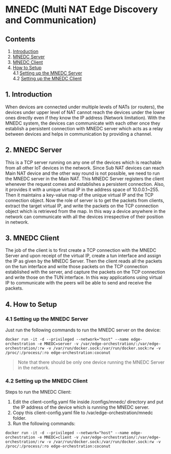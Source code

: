 # MNEDC (Multi NAT Edge Discovery and Communication)
## Contents
1. [Introduction](#1-introduction)
2. [MNEDC Server](#2-mnedc-server)
3. [MNEDC Client](#3-mnedc-client)
4. [How to Setup](#4-how-to-setup)  
    4.1 [Setting up the MNEDC Server](#41-setting-up-the-mnedc-server)  
    4.2 [Setting up the MNEDC Client](#42-setting-up-the-mnedc-client)

## 1. Introduction

When devices are connected under multiple levels of NATs (or routers), the devices under upper level of NAT cannot reach the devices under the lower ones directly even if they know the IP address (Network limitation).
With the MNEDC system, the devices can communicate with each other once they establish a persistent connection with MNEDC server which acts as a relay between devices and helps in communication by providing a channel.

## 2. MNEDC Server

This is a TCP server running on any one of the devices which is reachable from all other IoT devices in the network. Since Sub NAT devices can reach Main NAT device and the other way round is not possible, we need to
run the MNEDC server in the Main NAT. This MNEDC Server registers the client whenever the request comes and establishes a persistent connection. Also, it provides it with a unique virtual IP in the address space of 10.0.0.1~255. Then it maintains a key-value map of the unique virtual IP and the TCP connection object. Now the role of server is to get the packets from clients, extract the target virtual IP, and write the packets on the TCP connection object which is retrieved from the map. In this way a device anywhere in the network can communicate with all the devices irrespective of their position in network.

## 3. MNEDC Client

The job of the client is to first create a TCP connection with the MNEDC Server and upon receipt of the virtual IP, create a tun interface and assign the IP as given by the MNEDC Server. Then the client reads all the packets on the tun interface and write those packets on the TCP connection established with the server, and capture the packets on the TCP connection and write those on the TUN interface. In this way applications using virtual IP to communicate with the peers will be able to send and receive the packets.

## 4. How to Setup

### 4.1 Setting up the MNEDC Server

Just run the following commands to run the MNEDC server on the device:

```
docker run -it -d --privileged --network="host" --name edge-orchestration -e MNEDC=server -v /var/edge-orchestration/:/var/edge-orchestration/:rw -v /var/run/docker.sock:/var/run/docker.sock:rw -v /proc/:/process/:ro edge-orchestration:coconut
```

> Note that there should be only one device running the MNEDC Server in the network.

### 4.2 Setting up the MNEDC Client

Steps to run the MNEDC Client:
1. Edit the client-config.yaml file inside /configs/mnedc/ directory and put the IP address of the device which is running the MNEDC server.
2. Copy this client-config.yaml file to /var/edge-orchestration/mnedc folder.
3. Run the following commands:
```
docker run -it -d --privileged --network="host" --name edge-orchestration -e MNEDC=client -v /var/edge-orchestration/:/var/edge-orchestration/:rw -v /var/run/docker.sock:/var/run/docker.sock:rw -v /proc/:/process/:ro edge-orchestration:coconut
```
